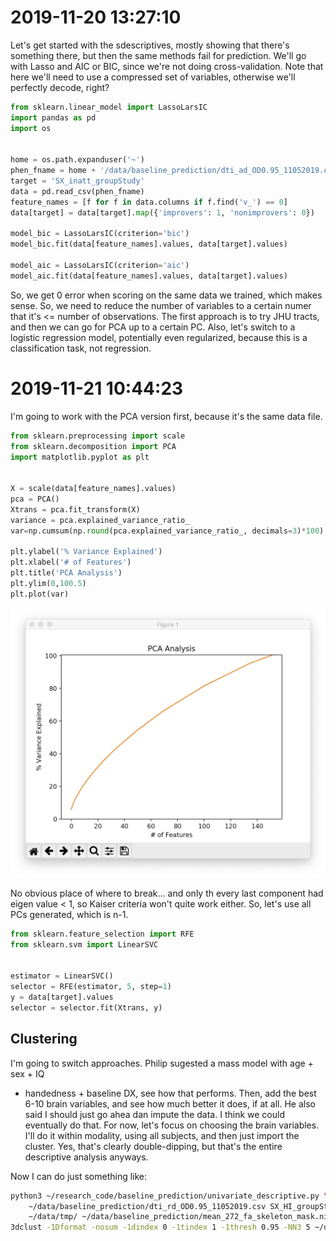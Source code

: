 # 2019-11-20 13:27:10

Let's get started with the sdescriptives, mostly showing that there's something
there, but then the same methods fail for prediction. We'll go with Lasso and
AIC or BIC, since we're not doing cross-validation. Note that here we'll need to
use a compressed set of variables, otherwise we'll perfectly decode, right?

```python
from sklearn.linear_model import LassoLarsIC
import pandas as pd
import os


home = os.path.expanduser('~')
phen_fname = home + '/data/baseline_prediction/dti_ad_OD0.95_11052019.csv'
target = 'SX_inatt_groupStudy'
data = pd.read_csv(phen_fname)
feature_names = [f for f in data.columns if f.find('v_') == 0]
data[target] = data[target].map({'improvers': 1, 'nonimprovers': 0})

model_bic = LassoLarsIC(criterion='bic')
model_bic.fit(data[feature_names].values, data[target].values)

model_aic = LassoLarsIC(criterion='aic')
model_aic.fit(data[feature_names].values, data[target].values)
```

So, we get 0 error when scoring on the same data we trained, which makes sense.
So, we need to reduce the number of variables to a certain numer that it's <=
number of observations. The first approach is to try JHU tracts, and then we can
go for PCA up to a certain PC. Also, let's switch to a logistic regression
model, potentially even regularized, because this is a classification task, not
regression.

# 2019-11-21 10:44:23

I'm going to work with the PCA version first, because it's the same data file.

```python
from sklearn.preprocessing import scale
from sklearn.decomposition import PCA
import matplotlib.pyplot as plt


X = scale(data[feature_names].values)
pca = PCA()
Xtrans = pca.fit_transform(X)
variance = pca.explained_variance_ratio_
var=np.cumsum(np.round(pca.explained_variance_ratio_, decimals=3)*100)

plt.ylabel('% Variance Explained')
plt.xlabel('# of Features')
plt.title('PCA Analysis')
plt.ylim(0,100.5)
plt.plot(var)
```

![](images/2019-11-21-11-05-56.png)

No obvious place of where to break... and only th every last component had eigen
value < 1, so Kaiser criteria won't quite work either. So, let's use all PCs
generated, which is n-1.

```python
from sklearn.feature_selection import RFE
from sklearn.svm import LinearSVC


estimator = LinearSVC()
selector = RFE(estimator, 5, step=1)
y = data[target].values
selector = selector.fit(Xtrans, y)
```

## Clustering

I'm going to switch approaches. Philip sugested a mass model with age + sex + IQ
+ handedness + baseline DX, see how that performs. Then, add the best 6-10 brain
  variables, and see how much better it does, if at all. He also said I should
  just go ahea dan impute the data. I think we could eventually do that. For
  now, let's focus on choosing the brain variables. I'll do it within modality,
  using all subjects, and then just import the cluster. Yes, that's clearly
  double-dipping, but that's the entire descriptive analysis anyways.

Now I can do just something like:

```bash
python3 ~/research_code/baseline_prediction/univariate_descriptive.py \
    ~/data/baseline_prediction/dti_rd_OD0.95_11052019.csv SX_HI_groupStudy \
    ~/data/tmp/ ~/data/baseline_prediction/mean_272_fa_skeleton_mask.nii.gz;
3dclust -1Dformat -nosum -1dindex 0 -1tindex 1 -1thresh 0.95 -NN3 5 ~/data/tmp/dti_rd_OD0.95_11052019_SX_HI_groupStudy.nii.gz
```